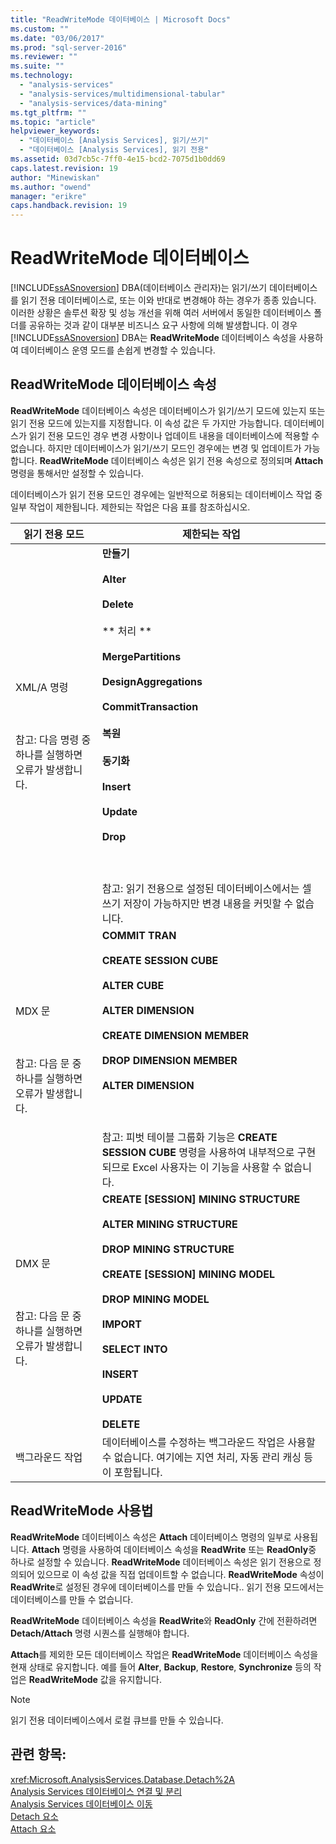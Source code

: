 ```yaml
---
title: "ReadWriteMode 데이터베이스 | Microsoft Docs"
ms.custom: ""
ms.date: "03/06/2017"
ms.prod: "sql-server-2016"
ms.reviewer: ""
ms.suite: ""
ms.technology: 
  - "analysis-services"
  - "analysis-services/multidimensional-tabular"
  - "analysis-services/data-mining"
ms.tgt_pltfrm: ""
ms.topic: "article"
helpviewer_keywords: 
  - "데이터베이스 [Analysis Services], 읽기/쓰기"
  - "데이터베이스 [Analysis Services], 읽기 전용"
ms.assetid: 03d7cb5c-7ff0-4e15-bcd2-7075d1b0dd69
caps.latest.revision: 19
author: "Minewiskan"
ms.author: "owend"
manager: "erikre"
caps.handback.revision: 19
---
```

# ReadWriteMode 데이터베이스
  [!INCLUDE[ssASnoversion](../../includes/ssasnoversion-md.md)] DBA(데이터베이스 관리자)는 읽기/쓰기 데이터베이스를 읽기 전용 데이터베이스로, 또는 이와 반대로 변경해야 하는 경우가 종종 있습니다. 이러한 상황은 솔루션 확장 및 성능 개선을 위해 여러 서버에서 동일한 데이터베이스 폴더를 공유하는 것과 같이 대부분 비즈니스 요구 사항에 의해 발생합니다. 이 경우 [!INCLUDE[ssASnoversion](../../includes/ssasnoversion-md.md)] DBA는 **ReadWriteMode** 데이터베이스 속성을 사용하여 데이터베이스 운영 모드를 손쉽게 변경할 수 있습니다.  
  
## ReadWriteMode 데이터베이스 속성  
 **ReadWriteMode** 데이터베이스 속성은 데이터베이스가 읽기/쓰기 모드에 있는지 또는 읽기 전용 모드에 있는지를 지정합니다. 이 속성 값은 두 가지만 가능합니다. 데이터베이스가 읽기 전용 모드인 경우 변경 사항이나 업데이트 내용을 데이터베이스에 적용할 수 없습니다. 하지만 데이터베이스가 읽기/쓰기 모드인 경우에는 변경 및 업데이트가 가능합니다. **ReadWriteMode** 데이터베이스 속성은 읽기 전용 속성으로 정의되며 **Attach** 명령을 통해서만 설정할 수 있습니다.  
  
 데이터베이스가 읽기 전용 모드인 경우에는 일반적으로 허용되는 데이터베이스 작업 중 일부 작업이 제한됩니다. 제한되는 작업은 다음 표를 참조하십시오.  
  
|읽기 전용 모드|제한되는 작업|  
|-------------------|---------------------------|  
|XML/A 명령<br /><br /> <br /><br /> 참고: 다음 명령 중 하나를 실행하면 오류가 발생합니다.|**만들기**<br /><br /> **Alter**<br /><br /> **Delete**<br /><br /> ** 처리 **<br /><br /> **MergePartitions**<br /><br /> **DesignAggregations**<br /><br /> **CommitTransaction**<br /><br /> **복원**<br /><br /> **동기화**<br /><br /> **Insert**<br /><br /> **Update**<br /><br /> **Drop**<br /><br /> <br /><br /> 참고: 읽기 전용으로 설정된 데이터베이스에서는 셀 쓰기 저장이 가능하지만 변경 내용을 커밋할 수 없습니다.|  
|MDX 문<br /><br /> <br /><br /> 참고: 다음 문 중 하나를 실행하면 오류가 발생합니다.|**COMMIT TRAN**<br /><br /> **CREATE SESSION CUBE**<br /><br /> **ALTER CUBE**<br /><br /> **ALTER DIMENSION**<br /><br /> **CREATE DIMENSION MEMBER**<br /><br /> **DROP DIMENSION MEMBER**<br /><br /> **ALTER DIMENSION**<br /><br /> <br /><br /> 참고: 피벗 테이블 그룹화 기능은 **CREATE SESSION CUBE** 명령을 사용하여 내부적으로 구현되므로 Excel 사용자는 이 기능을 사용할 수 없습니다.|  
|DMX 문<br /><br /> <br /><br /> 참고: 다음 문 중 하나를 실행하면 오류가 발생합니다.|**CREATE [SESSION] MINING STRUCTURE**<br /><br /> **ALTER MINING STRUCTURE**<br /><br /> **DROP MINING STRUCTURE**<br /><br /> **CREATE [SESSION] MINING MODEL**<br /><br /> **DROP MINING MODEL**<br /><br /> **IMPORT**<br /><br /> **SELECT INTO**<br /><br /> **INSERT**<br /><br /> **UPDATE**<br /><br /> **DELETE**|  
|백그라운드 작업|데이터베이스를 수정하는 백그라운드 작업은 사용할 수 없습니다. 여기에는 지연 처리, 자동 관리 캐싱 등이 포함됩니다.|  
  
## ReadWriteMode 사용법  
 **ReadWriteMode** 데이터베이스 속성은 **Attach** 데이터베이스 명령의 일부로 사용됩니다. **Attach** 명령을 사용하여 데이터베이스 속성을 **ReadWrite** 또는 **ReadOnly**중 하나로 설정할 수 있습니다. **ReadWriteMode** 데이터베이스 속성은 읽기 전용으로 정의되어 있으므로 이 속성 값을 직접 업데이트할 수 없습니다. **ReadWriteMode** 속성이 **ReadWrite**로 설정된 경우에 데이터베이스를 만들 수 있습니다.. 읽기 전용 모드에서는 데이터베이스를 만들 수 없습니다.  
  
 **ReadWriteMode** 데이터베이스 속성을 **ReadWrite**와 **ReadOnly** 간에 전환하려면 **Detach/Attach** 명령 시퀀스를 실행해야 합니다.  
  
 **Attach**를 제외한 모든 데이터베이스 작업은 **ReadWriteMode** 데이터베이스 속성을 현재 상태로 유지합니다. 예를 들어 **Alter**, **Backup**, **Restore**, **Synchronize** 등의 작업은 **ReadWriteMode** 값을 유지합니다.  
  
> [!NOTE]  
>  읽기 전용 데이터베이스에서 로컬 큐브를 만들 수 있습니다.  
  
## 관련 항목:  
 <xref:Microsoft.AnalysisServices.Database.Detach%2A>   
 [Analysis Services 데이터베이스 연결 및 분리](../../analysis-services/multidimensional-models/attach-and-detach-analysis-services-databases.md)   
 [Analysis Services 데이터베이스 이동](../../analysis-services/multidimensional-models/move-an-analysis-services-database.md)   
 [Detach 요소](../../analysis-services/xmla/xml-elements-commands/detach-element.md)   
 [Attach 요소](../../analysis-services/xmla/xml-elements-commands/attach-element.md)  
  
  